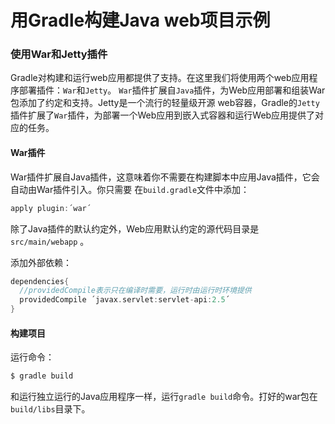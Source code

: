 用Gradle构建Java web项目示例
==========================
### 使用War和Jetty插件
Gradle对构建和运行web应用都提供了支持。在这里我们将使用两个web应用程序部署插件：`War`和`Jetty`。
`War`插件扩展自`Java`插件，为Web应用部署和组装War包添加了约定和支持。Jetty是一个流行的轻量级开源
web容器，Gradle的`Jetty`插件扩展了`War`插件，为部署一个Web应用到嵌入式容器和运行Web应用提供了对
应的任务。
#### War插件
War插件扩展自Java插件，这意味着你不需要在构建脚本中应用Java插件，它会自动由War插件引入。你只需要
在`build.gradle`文件中添加：
```gradle
apply plugin:´war´
```
除了Java插件的默认约定外，Web应用默认约定的源代码目录是 `src/main/webapp` 。

添加外部依赖：
```gradle
dependencies{
  //providedCompile表示只在编译时需要，运行时由运行时环境提供
  providedCompile ´javax.servlet:servlet-api:2.5´   
}
```
#### 构建项目
运行命令：
```powershell
$ gradle build
```
和运行独立运行的Java应用程序一样，运行`gradle build`命令。打好的war包在`build/libs`目录下。
